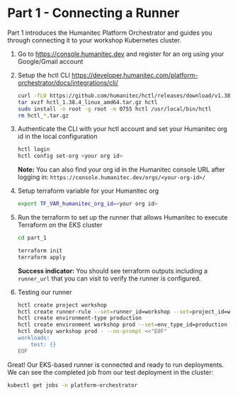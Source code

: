 # Part 1 - Connecting a Runner

Part 1 introduces the Humanitec Platform Orchestrator and guides you through connecting it to your workshop Kubernetes cluster.

1. Go to <https://console.humanitec.dev> and register for an org using your Google/Gmail account
2. Setup the hctl CLI <https://developer.humanitec.com/platform-orchestrator/docs/integrations/cli/>

    ```sh
    curl -fLO https://github.com/humanitec/hctl/releases/download/v1.38.4/hctl_1.38.4_linux_amd64.tar.gz
    tar xvzf hctl_1.38.4_linux_amd64.tar.gz hctl
    sudo install -o root -g root -m 0755 hctl /usr/local/bin/hctl
    rm hctl_*.tar.gz
    ```

3. Authenticate the CLI with your hctl account and set your Humanitec org id in the local configuration

    ```sh
    hctl login
    hctl config set-org <your org id>
    ```
    
    **Note:** You can also find your org id in the Humanitec console URL after logging in: `https://console.humanitec.dev/orgs/<your-org-id>/`

4. Setup terraform variable for your Humanitec org

    ```sh
    export TF_VAR_humanitec_org_id=<your org id>
    ```

5. Run the terraform to set up the runner that allows Humanitec to execute Terraform on the EKS cluster

    ```sh
    cd part_1

    terraform init
    terraform apply
    ```
    
    **Success indicator:** You should see terraform outputs including a `runner_url` that you can visit to verify the runner is configured.

6. Testing our runner

    ```sh
    hctl create project workshop
    hctl create runner-rule --set=runner_id=workshop --set=project_id=workshop
    hctl create environment-type production
    hctl create environment workshop prod --set=env_type_id=production
    hctl deploy workshop prod - --no-prompt <<"EOF"
    workloads:
        test: {}
    EOF
    ```

Great! Our EKS-based runner is connected and ready to run deployments. We can see the completed job from our test deployment in the cluster:

```sh
kubectl get jobs -n platform-orchestrator
```

